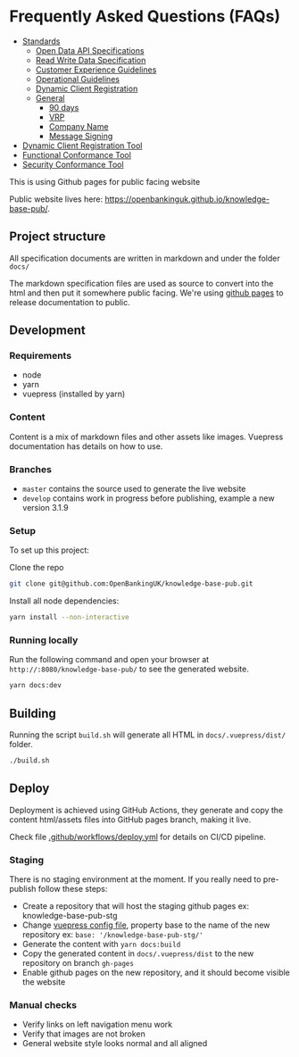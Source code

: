 # Frequently Asked Questions (FAQs)

- [Standards](./docs/standards/README.md)
  - [Open Data API Specifications](./docs/standards/open-data.md)
  - [Read Write Data Specification](./docs/standards/read-write.md)
  - [Customer Experience Guidelines](./docs/standards/ceg.md)
  - [Operational Guidelines](./docs/standards/og.md)
  - [Dynamic Client Registration](./docs/standards/dcr.md)
  - [General](./docs/standards/general/README.md)
    - [90 days](docs/standards/general/90days.md)
    - [VRP](docs/standards/general/vrp.md)
    - [Company Name](./docs/standards/general/company-name.md)
    - [Message Signing](./docs/standards/general/message-sign.md)
- [Dynamic Client Registration Tool](./conformance-tools/dynamic-client-registration-tool/README.md)
- [Functional Conformance Tool](./conformance-tools/functional-conformance-tool/README.md)
- [Security Conformance Tool](./conformance-tools/security-conformance-tool/README.md)


This is using Github pages for public facing website

Public website lives here:
<https://openbankinguk.github.io/knowledge-base-pub/>.

## Project structure

All specification documents are written in markdown and under the folder `docs/`

The markdown specification files are used as source to convert into the html and then put it somewhere public facing. 
We're using [github pages](https://pages.github.com/) to release documentation to public.

## Development

### Requirements

- node
- yarn 
- vuepress (installed by yarn)

### Content

Content is a mix of markdown files and other assets like images. 
Vuepress documentation has details on how to use.

### Branches

- `master` contains the source used to generate the live website
- `develop` contains work in progress before publishing, example a new version 3.1.9

### Setup

To set up this project:

Clone the repo

```sh
git clone git@github.com:OpenBankingUK/knowledge-base-pub.git
```

Install all node dependencies:

```sh
yarn install --non-interactive
```

### Running locally

Run the following command and open your browser at `http://:8080/knowledge-base-pub/` to see the generated website.

```sh
yarn docs:dev
```

## Building

Running the script `build.sh` will generate all HTML in `docs/.vuepress/dist/` folder. 

```sh
./build.sh
```

## Deploy

Deployment is achieved using GitHub Actions, they generate and copy the content html/assets files into GitHub pages branch, making it live.

Check file [.github/workflows/deploy.yml](.github/workflows/deploy-production.yml) for details on CI/CD pipeline.

### Staging

There is no staging environment at the moment. If you really need to pre-publish follow these steps:

- Create a repository that will host the staging github pages ex: knowledge-base-pub-stg
- Change [vuepress config file](docs/.vuepress/config.js), property base to the name of the new repository ex:  `base: '/knowledge-base-pub-stg/'`
- Generate the content with `yarn docs:build`
- Copy the generated content in `docs/.vuepress/dist` to the new repository on branch `gh-pages`
- Enable github pages on the new repository, and it should become visible the website 

### Manual checks

- Verify links on left navigation menu work
- Verify that images are not broken 
- General website style looks normal and all aligned 